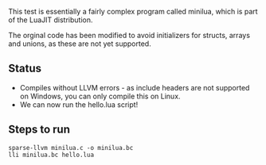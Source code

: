 This test is essentially a fairly complex program called minilua, which is part of the LuaJIT distribution.

The orginal code has been modified to avoid initializers for structs, arrays and unions, as these are not yet supported.

## Status

* Compiles without LLVM errors - as include headers are not supported on Windows, you can only compile this on Linux.
* We can now run the hello.lua script!

## Steps to run

```
sparse-llvm minilua.c -o minilua.bc
lli minilua.bc hello.lua
```
